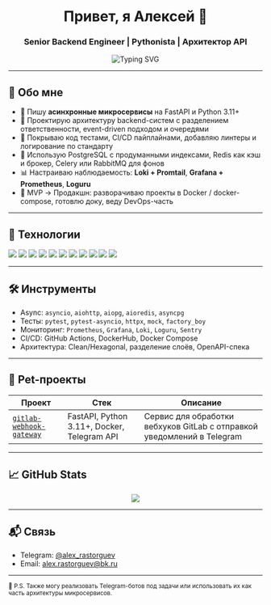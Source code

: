 <h1 align="center">Привет, я Алексей 👋</h1>
<h3 align="center">Senior Backend Engineer | Pythonista | Архитектор API</h3>

<p align="center">
  <img src="https://readme-typing-svg.herokuapp.com?font=Fira+Code&size=22&pause=1000&center=true&vCenter=true&width=500&lines=Backend+Developer;FastAPI+%2F+PostgreSQL+%2F+Docker;Async+Python+%2F+Clean+Architecture;RabbitMQ+%2F+Redis+%2F+Grafana;Production-ready+APIs" alt="Typing SVG" />
</p>

---

## 🧠 Обо мне

- 🔧 Пишу **асинхронные микросервисы** на FastAPI и Python 3.11+  
- 🧱 Проектирую архитектуру backend-систем с разделением ответственности, event-driven подходом и очередями
- 🧪 Покрываю код тестами, CI/CD пайплайнами, добавляю линтеры и логирование по стандарту
- 🧰 Использую PostgreSQL с продуманными индексами, Redis как кэш и брокер, Celery или RabbitMQ для фонов
- 📊 Настраиваю наблюдаемость: **Loki + Promtail**, **Grafana + Prometheus**, **Loguru**
- 🚀 MVP → Продакшн: разворачиваю проекты в Docker / docker-compose, готовлю доку, веду DevOps-часть

---

## 🚀 Технологии

<p>
  <img src="https://img.shields.io/badge/-Python-333?style=for-the-badge&logo=python">
  <img src="https://img.shields.io/badge/-FastAPI-333?style=for-the-badge&logo=fastapi">
  <img src="https://img.shields.io/badge/-Pydantic-333?style=for-the-badge&logo=python">
  <img src="https://img.shields.io/badge/-PostgreSQL-333?style=for-the-badge&logo=postgresql">
  <img src="https://img.shields.io/badge/-Redis-333?style=for-the-badge&logo=redis">
  <img src="https://img.shields.io/badge/-RabbitMQ-333?style=for-the-badge&logo=rabbitmq">
  <img src="https://img.shields.io/badge/-Docker-333?style=for-the-badge&logo=docker">
  <img src="https://img.shields.io/badge/-Grafana-333?style=for-the-badge&logo=grafana">
  <img src="https://img.shields.io/badge/-Prometheus-333?style=for-the-badge&logo=prometheus">
  <img src="https://img.shields.io/badge/-GitHub%20Actions-333?style=for-the-badge&logo=githubactions">
  <img src="https://img.shields.io/badge/-Vue.js-333?style=for-the-badge&logo=vue.js">
</p>

---

## 🛠 Инструменты

- Async: `asyncio`, `aiohttp`, `aiopg`, `aioredis`, `asyncpg`
- Тесты: `pytest`, `pytest-asyncio`, `httpx`, `mock`, `factory_boy`
- Мониторинг: `Prometheus`, `Grafana`, `Loki`, `Loguru`, `Sentry`
- CI/CD: GitHub Actions, DockerHub, Docker Compose
- Архитектура: Clean/Hexagonal, разделение слоёв, OpenAPI-спека

---

## 📂 Pet-проекты

| Проект | Стек | Описание |
|--------|------|----------|
| [`gitlab-webhook-gateway`](https://github.com/Rastorguev763/gitlab_webhook_gateway) | FastAPI, Python 3.11+, Docker, Telegram API | Сервис для обработки вебхуков GitLab с отправкой уведомлений в Telegram |

---

## 📈 GitHub Stats

<p align="center">
  <img src="https://github-readme-stats.vercel.app/api?username=Rastorguev763&show_icons=true&theme=tokyonight&hide=prs"/>
</p>

---

## 📬 Связь

- Telegram: [@alex_rastorguev](https://t.me/alex_rastorguev)
- Email: <alex.rastorguev@bk.ru>

---

<sub>🧩 P.S. Также могу реализовать Telegram-ботов под задачи или использовать их как часть архитектуры микросервисов.</sub>

